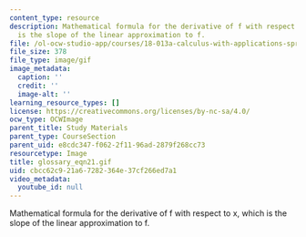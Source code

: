 ```yaml
---
content_type: resource
description: Mathematical formula for the derivative of f with respect to x, which
  is the slope of the linear approximation to f.
file: /ol-ocw-studio-app/courses/18-013a-calculus-with-applications-spring-2005/cbcc62c921a67282364e37cf266ed7a1_glossary_eqn21.gif
file_size: 378
file_type: image/gif
image_metadata:
  caption: ''
  credit: ''
  image-alt: ''
learning_resource_types: []
license: https://creativecommons.org/licenses/by-nc-sa/4.0/
ocw_type: OCWImage
parent_title: Study Materials
parent_type: CourseSection
parent_uid: e8cdc347-f062-2f11-96ad-2879f268cc73
resourcetype: Image
title: glossary_eqn21.gif
uid: cbcc62c9-21a6-7282-364e-37cf266ed7a1
video_metadata:
  youtube_id: null
---
```

Mathematical formula for the derivative of f with respect to x, which is the slope of the linear approximation to f.